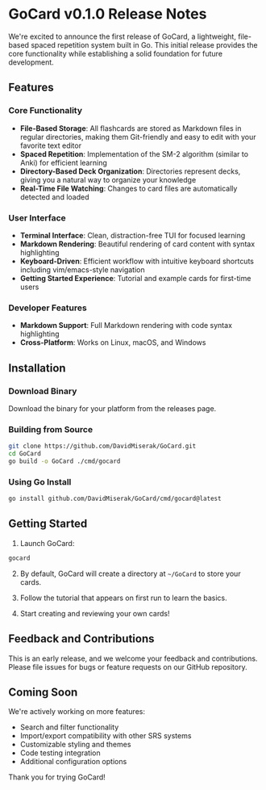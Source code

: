 # GoCard v0.1.0 Release Notes

We're excited to announce the first release of GoCard, a lightweight, file-based spaced repetition system built in Go. This initial release provides the core functionality while establishing a solid foundation for future development.

## Features

### Core Functionality

- **File-Based Storage**: All flashcards are stored as Markdown files in regular directories, making them Git-friendly and easy to edit with your favorite text editor
- **Spaced Repetition**: Implementation of the SM-2 algorithm (similar to Anki) for efficient learning
- **Directory-Based Deck Organization**: Directories represent decks, giving you a natural way to organize your knowledge
- **Real-Time File Watching**: Changes to card files are automatically detected and loaded

### User Interface

- **Terminal Interface**: Clean, distraction-free TUI for focused learning
- **Markdown Rendering**: Beautiful rendering of card content with syntax highlighting
- **Keyboard-Driven**: Efficient workflow with intuitive keyboard shortcuts including vim/emacs-style navigation
- **Getting Started Experience**: Tutorial and example cards for first-time users

### Developer Features

- **Markdown Support**: Full Markdown rendering with code syntax highlighting
- **Cross-Platform**: Works on Linux, macOS, and Windows

## Installation

### Download Binary

Download the binary for your platform from the releases page.

### Building from Source

```bash
git clone https://github.com/DavidMiserak/GoCard.git
cd GoCard
go build -o GoCard ./cmd/gocard
```

### Using Go Install

```bash
go install github.com/DavidMiserak/GoCard/cmd/gocard@latest
```

## Getting Started

1. Launch GoCard:
```bash
gocard
```

2. By default, GoCard will create a directory at `~/GoCard` to store your cards.

3. Follow the tutorial that appears on first run to learn the basics.

4. Start creating and reviewing your own cards!

## Feedback and Contributions

This is an early release, and we welcome your feedback and contributions. Please file issues for bugs or feature requests on our GitHub repository.

## Coming Soon

We're actively working on more features:
- Search and filter functionality
- Import/export compatibility with other SRS systems
- Customizable styling and themes
- Code testing integration
- Additional configuration options

Thank you for trying GoCard!
